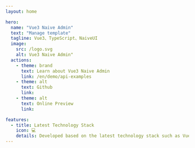 ```yaml
---
layout: home

hero:
  name: "Vue3 Naive Admin"
  text: "Manage template"
  tagline: Vue3、TypeScript、NaiveUI
  image:
    src: /logo.svg
    alt: Vue3 Naive Admin"
  actions:
    - theme: brand
      text: Learn about Vue3 Naive Admin
      link: /en/demo/api-examples
    - theme: alt
      text: Github
      link:
    - theme: alt
      text: Online Preview
      link:

features:
  - title: Latest Technology Stack
    icon: 💻
    details: Developed based on the latest technology stack such as Vue3, Vite6, TypeScript, NaiveUI, Unocss
---
```

